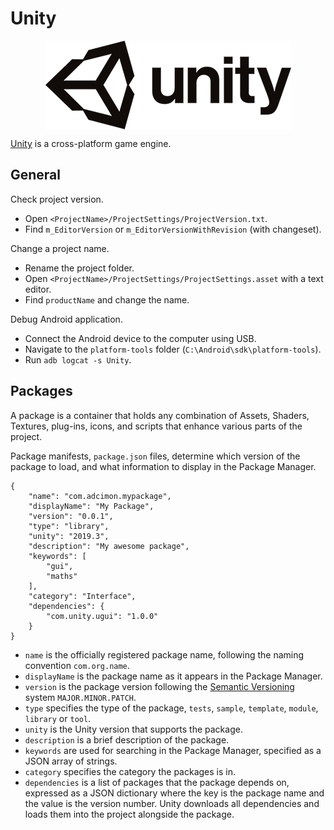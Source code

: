 # Unity

<p align="center"><img align="center" src="unity.png"></p>

[Unity](https://unity.com/) is a cross-platform game engine.

## General

Check project version.
- Open `<ProjectName>/ProjectSettings/ProjectVersion.txt`.
- Find `m_EditorVersion` or `m_EditorVersionWithRevision` (with changeset).

Change a project name.
- Rename the project folder.
- Open `<ProjectName>/ProjectSettings/ProjectSettings.asset` with a text editor.
- Find `productName` and change the name.

Debug Android application.
- Connect the Android device to the computer using USB.
- Navigate to the `platform-tools` folder (`C:\Android\sdk\platform-tools`).
- Run `adb logcat -s Unity`.

## Packages
A package is a container that holds any combination of Assets, Shaders, Textures, plug-ins, icons, and scripts that enhance various parts of the project.

Package manifests, `package.json` files, determine which version of the package to load, and what information to display in the Package Manager.
```
{
    "name": "com.adcimon.mypackage",
    "displayName": "My Package",
    "version": "0.0.1",
    "type": "library",
    "unity": "2019.3",
    "description": "My awesome package",
    "keywords": [
        "gui",
        "maths"
    ],
    "category": "Interface",
    "dependencies": {
        "com.unity.ugui": "1.0.0"
    }
}
```
* `name` is the officially registered package name, following the naming convention `com.org.name`.
* `displayName` is the package name as it appears in the Package Manager.
* `version` is the package version following the [Semantic Versioning](https://semver.org/) system `MAJOR.MINOR.PATCH`.
* `type` specifies the type of the package, `tests`, `sample`, `template`, `module`, `library` or `tool`.
* `unity` is the Unity version that supports the package.
* `description` is a brief description of the package.
* `keywords` are used for searching in the Package Manager, specified as a JSON array of strings.
* `category` specifies the category the packages is in.
* `dependencies` is a list of packages that the package depends on, expressed as a JSON dictionary where the key is the package name and the value is the version number. Unity downloads all dependencies and loads them into the project alongside the package.
